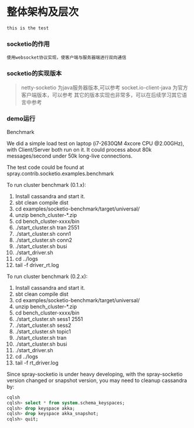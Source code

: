 # 整体架构及层次

```code
this is the test
```


### socketio的作用
```
使用websocket协议实现，使客户端与服务器端进行双向通信

```

### socketio的实现版本

>netty-socketio 为java服务器版本,可以参考
>socket.io-client-java 为官方客户端版本，可以参考
>其它的版本实现也非常多，可以在后续学习其它语言中参考

### demo运行

Benchmark

We did a simple load test on laptop (i7-2630QM 4xcore CPU @2.00GHz), with Client/Server both run on it. It could process about 80k messages/second under 50k long-live connections.

The test code could be found at spray.contrib.socketio.examples.benchmark

To run cluster benchmark (0.1.x):

1. Install cassandra and start it.
1. sbt clean compile dist
1. cd examples/socketio-benchmark/target/universal/
1. unzip bench_cluster-*.zip
1. cd bench_cluster-xxxx/bin
1. ./start_cluster.sh tran 2551
1. ./start_cluster.sh conn1
1. ./start_cluster.sh conn2
1. ./start_cluster.sh busi
1. ./start_driver.sh
1. cd ../logs
1. tail -f driver_rt.log


To run cluster benchmark (0.2.x):

1. Install cassandra and start it.
1. sbt clean compile dist
1. cd examples/socketio-benchmark/target/universal/
1. unzip bench_cluster-*.zip
1. cd bench_cluster-xxxx/bin
1. ./start_cluster.sh sess1 2551
1. ./start_cluster.sh sess2
1. ./start_cluster.sh topic1
1. ./start_cluster.sh tran
1. ./start_cluster.sh busi
1. ./start_driver.sh
1. cd ../logs
1. tail -f rt_driver.log

Since spray-socketio is under heavy developing, with the spray-socketio version changed or snapshot version, you may need to cleanup cassandra by:

```sql
cqlsh
cqlsh> select * from system.schema_keyspaces;
cqlsh> drop keyspace akka;
cqlsh> drop keyspace akka_snapshot;
cqlsh> quit;
```